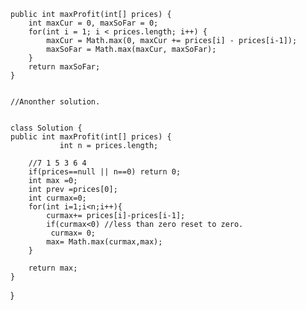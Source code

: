     public int maxProfit(int[] prices) {
        int maxCur = 0, maxSoFar = 0;
        for(int i = 1; i < prices.length; i++) {
            maxCur = Math.max(0, maxCur += prices[i] - prices[i-1]);
            maxSoFar = Math.max(maxCur, maxSoFar);
        }
        return maxSoFar;
    }
    
    
    //Anonther solution.
    
    
    class Solution {
    public int maxProfit(int[] prices) {
               int n = prices.length;

        //7 1 5 3 6 4
        if(prices==null || n==0) return 0;
        int max =0;
        int prev =prices[0];
        int curmax=0;
        for(int i=1;i<n;i++){
            curmax+= prices[i]-prices[i-1];
            if(curmax<0) //less than zero reset to zero.
             curmax= 0;
            max= Math.max(curmax,max);
        }
        
        return max;
    }
}
